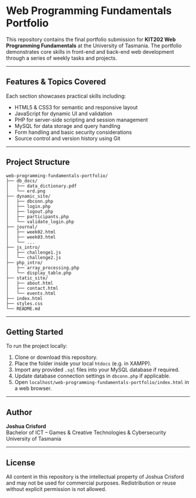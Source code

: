 # Web Programming Fundamentals Portfolio

This repository contains the final portfolio submission for **KIT202 Web Programming Fundamentals** at the University of Tasmania. The portfolio demonstrates core skills in front-end and back-end web development through a series of weekly tasks and projects.

---

## Features & Topics Covered

Each section showcases practical skills including:

- HTML5 & CSS3 for semantic and responsive layout
- JavaScript for dynamic UI and validation
- PHP for server-side scripting and session management
- MySQL for data storage and query handling
- Form handling and basic security considerations
- Source control and version history using Git

---

## Project Structure

```
web-programming-fundamentals-portfolio/
├── db_docs/
│   ├── data_dictionary.pdf
│   └── erd.png
├── dynamic_site/
│   ├── dbconn.php
│   ├── login.php
│   ├── logout.php
│   ├── participants.php
│   └── validate_login.php
├── journal/
│   ├── week02.html
│   ├── week03.html
│   └── ...
├── js_intro/
│   ├── challenge1.js
│   └── challenge2.js
├── php_intro/
│   ├── array_processing.php
│   └── display_table.php
├── static_site/
│   ├── about.html
│   ├── contact.html
│   └── events.html
├── index.html
├── styles.css
└── README.md

```

---

## Getting Started

To run the project locally:

1. Clone or download this repository.
2. Place the folder inside your local `htdocs` (e.g. in XAMPP).
3. Import any provided `.sql` files into your MySQL database if required.
4. Update database connection settings in `dbconn.php` if applicable.
5. Open `localhost/web-programming-fundamentals-portfolio/index.html` in a web browser.

---

## Author

**Joshua Crisford**  
Bachelor of ICT – Games & Creative Technologies & Cybersecurity  
University of Tasmania

---

## License

All content in this repository is the intellectual property of Joshua Crisford and may not be used for commercial purposes. Redistribution or reuse without explicit permission is not allowed.
